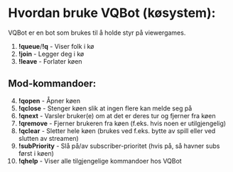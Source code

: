 # Hvordan bruke VQBot (køsystem):
VQBot er en bot som brukes til å holde styr på viewergames.
1) **!queue**/**!q** - Viser folk i kø
2) **!join** - Legger deg i kø
3) **!leave** - Forlater køen
## Mod-kommandoer:
4) **!qopen** - Åpner køen
5) **!qclose** - Stenger køen slik at ingen flere kan melde seg på
6) **!qnext** <amount> - Varsler bruker(e) om at det er deres tur og fjerner fra køen
7) **!qremove** <user> - Fjerner brukeren fra køen (f.eks. hvis noen er utilgjengelig)
8) **!qclear** - Sletter hele køen (brukes ved f.eks. bytte av spill eller ved slutten av streamen)
9)  **!subPriority** - Slå på/av subscriber-prioritet (hvis på, så havner subs først i køen)
10) **!qhelp** - Viser alle tilgjengelige kommandoer hos VQBot